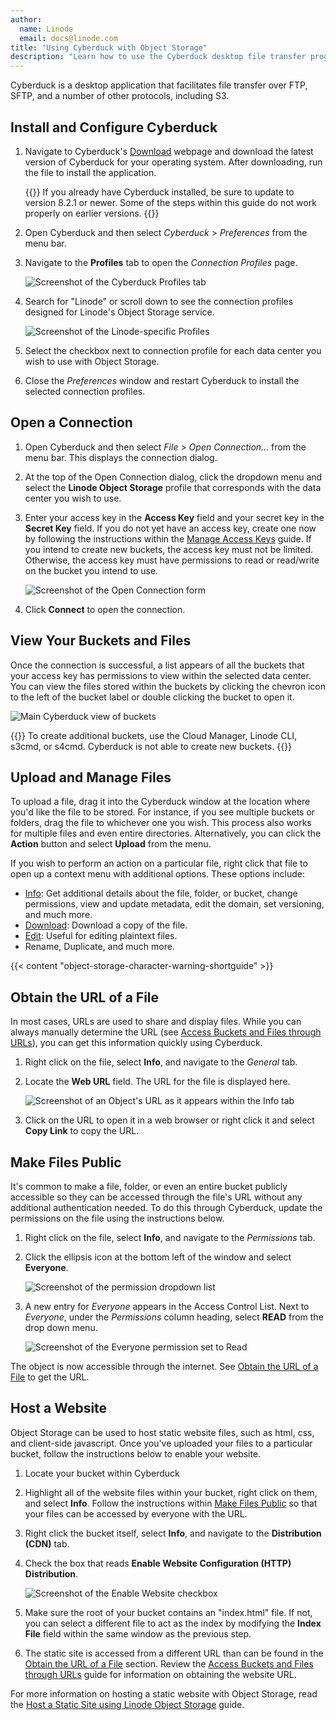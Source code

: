 ```yaml
---
author:
  name: Linode
  email: docs@linode.com
title: "Using Cyberduck with Object Storage"
description: "Learn how to use the Cyberduck desktop file transfer program to interact with Linode's Object Storage."
---
```


Cyberduck is a desktop application that facilitates file transfer over FTP, SFTP, and a number of other protocols, including S3.

## Install and Configure Cyberduck

1.  Navigate to Cyberduck's [Download](https://cyberduck.io/download/) webpage and download the latest version of Cyberduck for your operating system. After downloading, run the file to install the application.

    {{<note>}}
If you already have Cyberduck installed, be sure to update to version 8.2.1 or newer. Some of the steps within this guide do not work properly on earlier versions.
{{</note>}}

1.  Open Cyberduck and then select *Cyberduck* > *Preferences* from the menu bar.

1.  Navigate to the **Profiles** tab to open the *Connection Profiles* page.

    ![Screenshot of the Cyberduck Profiles tab](cyberduck-profiles.png)

1.  Search for "Linode" or scroll down to see the connection profiles designed for Linode's Object Storage service.

    ![Screenshot of the Linode-specific Profiles](cyberduck-profiles-linode.png)

1.  Select the checkbox next to connection profile for each data center you wish to use with Object Storage.

1.  Close the *Preferences* window and restart Cyberduck to install the selected connection profiles.

## Open a Connection

1.  Open Cyberduck and then select *File* > *Open Connection...* from the menu bar. This displays the connection dialog.

1.  At the top of the Open Connection dialog, click the dropdown menu and select the **Linode Object Storage** profile that corresponds with the data center you wish to use.

1.  Enter your access key in the **Access Key** field and your secret key in the **Secret Key** field. If you do not yet have an access key, create one now by following the instructions within the [Manage Access Keys](/docs/products/storage/object-storage/guides/access-keys/) guide. If you intend to create new buckets, the access key must not be limited. Otherwise, the access key must have permissions to read or read/write on the bucket you intend to use.

    ![Screenshot of the Open Connection form](cyberduck-new-connection.png)

1.  Click **Connect** to open the connection.

## View Your Buckets and Files

Once the connection is successful, a list appears of all the buckets that your access key has permissions to view within the selected data center. You can view the files stored within the buckets by clicking the chevron icon to the left of the bucket label or double clicking the bucket to open it.

![Main Cyberduck view of buckets](cyberduck-view.png)

{{<note>}}
To create additional buckets, use the Cloud Manager, Linode CLI, s3cmd, or s4cmd. Cyberduck is not able to create new buckets.
{{</note>}}

## Upload and Manage Files

To upload a file, drag it into the Cyberduck window at the location where you'd like the file to be stored. For instance, if you see multiple buckets or folders, drag the file to whichever one you wish. This process also works for multiple files and even entire directories. Alternatively, you can click the **Action** button and select **Upload** from the menu.

If you wish to perform an action on a particular file, right click that file to open up a context menu with additional options. These options include:

- [Info](https://docs.cyberduck.io/cyberduck/info/): Get additional details about the file, folder, or bucket, change permissions, view and update metadata, edit the domain, set versioning, and much more.
- [Download](https://docs.cyberduck.io/cyberduck/download/): Download a copy of the file.
- [Edit](https://docs.cyberduck.io/cyberduck/edit/): Useful for editing plaintext files.
- Rename, Duplicate, and much more.

{{< content "object-storage-character-warning-shortguide" >}}

## Obtain the URL of a File

In most cases, URLs are used to share and display files. While you can always manually determine the URL (see [Access Buckets and Files through URLs](/docs/products/storage/object-storage/guides/urls/#file-urls)), you can get this information quickly using Cyberduck.

1. Right click on the file, select **Info**, and navigate to the *General* tab.

1. Locate the **Web URL** field. The URL for the file is displayed here.

    ![Screenshot of an Object's URL as it appears within the Info tab](cyberduck-file-url.png)

1. Click on the URL to open it in a web browser or right click it and select **Copy Link** to copy the URL.

## Make Files Public

It's common to make a file, folder, or even an entire bucket publicly accessible so they can be accessed through the file's URL without any additional authentication needed. To do this through Cyberduck, update the permissions on the file using the instructions below.

1. Right click on the file, select **Info**, and navigate to the *Permissions* tab.

1.  Click the ellipsis icon at the bottom left of the window and select **Everyone**.

    ![Screenshot of the permission dropdown list](cyberduck-permissions-add-everyone.png)

1.  A new entry for *Everyone* appears in the Access Control List. Next to *Everyone*, under the *Permissions* column heading, select **READ** from the drop down menu.

    ![Screenshot of the Everyone permission set to Read](cyberduck-permissions-everyone-read.png)

The object is now accessible through the internet. See [Obtain the URL of a File](#obtain-the-url-of-a-file) to get the URL.

## Host a Website

Object Storage can be used to host static website files, such as html, css, and client-side javascript. Once you've uploaded your files to a particular bucket, follow the instructions below to enable your website.

1.  Locate your bucket within Cyberduck

1.  Highlight all of the website files within your bucket, right click on them, and select **Info**. Follow the instructions within [Make Files Public](#make-files-public) so that your files can be accessed by everyone with the URL.

1.  Right click the bucket itself, select **Info**, and navigate to the **Distribution (CDN)** tab.

1.  Check the box that reads **Enable Website Configuration (HTTP) Distribution**.

    ![Screenshot of the Enable Website checkbox](cyberduck-enable-website.png)

1.  Make sure the root of your bucket contains an "index.html" file. If not, you can select a different file to act as the index by modifying the **Index File** field within the same window as the previous step.

1.  The static site is accessed from a different URL than can be found in the [Obtain the URL of a File](#obtain-the-url-of-a-file) section. Review the [Access Buckets and Files through URLs](/docs/products/storage/object-storage/guides/urls/#website-urls) guide for information on obtaining the website URL.

For more information on hosting a static website with Object Storage, read the [Host a Static Site using Linode Object Storage](/docs/platform/object-storage/host-static-site-object-storage/) guide.